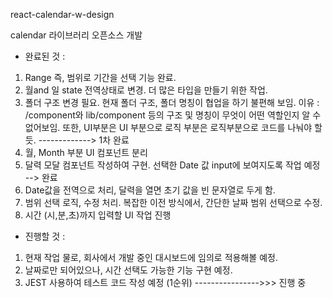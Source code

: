 react-calendar-w-design

calendar 라이브러리 오픈소스 개발
- 완료된 것 : 
1) Range 즉, 범위로 기간을 선택 기능 완료.
2) 월and 일 state 전역상태로 변경. 더 많은 타입을 만들기 위한 작업.
3) 폴더 구조 변경 필요. 현재 폴더 구조, 폴더 명칭이 협업을 하기 불편해 보임. 
이유 : /component와 lib/component 등의 구조 및 명칭이 무엇이 어떤 역할인지 알 수 없어보임.
또한, UI부분은 UI 부분으로 로직 부분은 로직부분으로 코드를 나눠야 할 듯. -------------> 1차 완료
4) 월, Month 부분 UI 컴포넌트 분리
5) 달력 모달 컴포넌트 작성하여 구현. 선택한 Date 값 input에 보여지도록 작업 예정 --> 완료
6) Date값을 전역으로 처리, 달력을 열면 초기 값을 빈 문자열로 두게 함.
7) 범위 선택 로직, 수정 처리. 복잡한 이전 방식에서, 간단한 날짜 범위 선택으로 수정.
8) 시간 (시,분,초)까지 입력할 UI 작업 진행

- 진행할 것 :

1) 현재 작업 물로, 회사에서 개발 중인 대시보드에 임의로 적용해볼 예정.
2) 날짜로만 되어있으나, 시간 선택도 가능한 기능 구현 예정.
3) JEST 사용하여 테스트 코드 작성 예정 (1순위) ---------------->>> 진행 중

